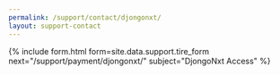 ```yaml
---
permalink: /support/contact/djongonxt/ 
layout: support-contact
---
```


{% include form.html 
    form=site.data.support.tire_form 
    next="/support/payment/djongonxt/"
    subject="DjongoNxt Access" %}